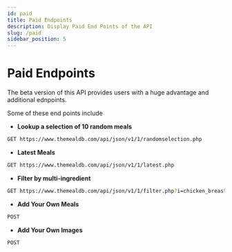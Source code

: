 ```yaml
---
id: paid
title: Paid Endpoints
description: Display Paid End Points of the API
slug: /paid
sidebar_position: 5
---
```


# Paid Endpoints

The beta version of this API provides users with a huge advantage and additional ednpoints.

Some of these end points include

- **Lookup a selection of 10 random meals**
```bash
GET https://www.themealdb.com/api/json/v1/1/randomselection.php

```

- **Latest Meals**
```bash
GET https://www.themealdb.com/api/json/v1/1/latest.php
```

- **Filter by multi-ingredient**
```bash
GET https://www.themealdb.com/api/json/v1/1/filter.php?i=chicken_breast,garlic,salt
```

- **Add Your Own Meals**
```bash
POST
```

- **Add Your Own Images**
```bash
POST
```